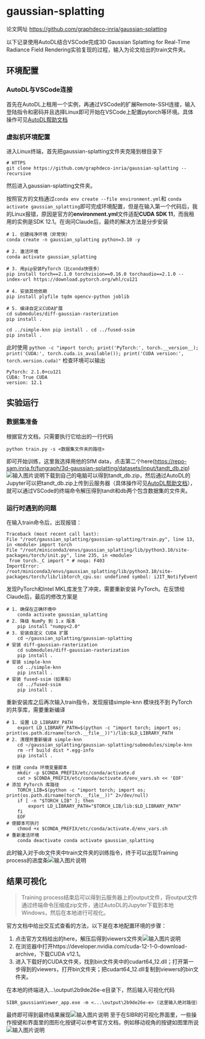 # gaussian-splatting

论文网址 https://github.com/graphdeco-inria/gaussian-splatting

以下记录使用AutoDL结合VSCode完成3D Gaussian Splatting for Real-Time Radiance Field Rendering实验复现的过程，输入为论文给出的train文件夹。

## 环境配置
### AutoDL与VSCode连接
首先在AutoDL上租用一个实例，再通过VSCode的扩展Remote-SSH连接，输入登陆指令和密码并且选择Linux即可开始在VSCode上配置pytorch等环境。具体操作可见[AutoDL帮助文档](https://www.autodl.com/docs/vscode/)
### 虚拟机环境配置
进入Linux终端，首先把gaussian-splatting文件夹克隆到根目录下
```
# HTTPS
git clone https://github.com/graphdeco-inria/gaussian-splatting --recursive
```
然后进入gaussian-splatting文件夹。

按照官方的文档通过``conda env create --file environment.yml``和
``conda activate gaussian_splatting``即可完成环境配置，但是在输入第一个代码后，我的Linux报错，原因是官方的**environment.yml**文件适配**CUDA SDK 11**，而我租用的实例是SDK 12.1。在询问Claude后，最终的解决方法是分步安装
```
# 1. 创建纯净环境（非常快） 
conda create -n gaussian_splatting python=3.10 -y 

# 2. 激活环境 
conda activate gaussian_splatting 

# 3. 用pip安装PyTorch（比conda快很多） 
pip install torch==2.1.0 torchvision==0.16.0 torchaudio==2.1.0 --index-url https://download.pytorch.org/whl/cu121 

# 4. 安装其他依赖 
pip install plyfile tqdm opencv-python joblib 

# 5. 编译自定义CUDA扩展 
cd submodules/diff-gaussian-rasterization 
pip install . 

cd ../simple-knn pip install . cd ../fused-ssim 
pip install .
```
此时使用
```python -c "import torch; print('PyTorch:', torch.__version__); print('CUDA:', torch.cuda.is_available()); print('CUDA version:', torch.version.cuda)"```
检查环境可以输出
```
PyTorch: 2.1.0+cu121 
CUDA: True CUDA 
version: 12.1
```
## 实验运行
### 数据集准备
根据官方文档，只需要执行它给出的一行代码
```
python train.py -s <数据集文件夹的路径>
```
即可开始训练，这里我选择用他的SfM data，点击第二个here(https://repo-sam.inria.fr/fungraph/3d-gaussian-splatting/datasets/input/tandt_db.zip)
![输入图片说明](/imgs/2025-10-05/20MlPxLjmUK9I8L1.png)下载到自己的电脑可以得到tandt_db.zip，然后通过AutoDL的Jupyter可以把tandt_db.zip上传到云服务器（具体操作可见[AutoDL帮助文档](https://www.autodl.com/docs/jupyterlab/)），就可以通过VSCode的终端命令解压得到tandt和db两个包含数据集的文件夹。
### 运行时遇到的问题
在输入train命令后，出现报错：
```
Traceback (most recent call last): 
File "/root/gaussian_splatting/gaussian-splatting/train.py", line 13, in <module> import torch 
File "/root/miniconda3/envs/gaussian_splatting/lib/python3.10/site-packages/torch/init.py", line 235, in <module> 
 from torch._C import * # noqa: F403 
ImportError: /root/miniconda3/envs/gaussian_splatting/lib/python3.10/site-packages/torch/lib/libtorch_cpu.so: undefined symbol: iJIT_NotifyEvent
```
发现PyTorch和Intel MKL库发生了冲突，需要重新安装 PyTorch。在反馈给Claude后，最后的修改方案是
```
# 1. 确保在正确环境中 
	conda activate gaussian_splatting 
# 2. 降级 NumPy 到 1.x 版本 
	pip install "numpy<2.0" 
# 3. 安装自定义 CUDA 扩展 
	cd ~/gaussian_splatting/gaussian-splatting 
# 安装 diff-gaussian-rasterization 
	cd submodules/diff-gaussian-rasterization 
	pip install . 
# 安装 simple-knn
	cd ../simple-knn 
	pip install . 
# 安装 fused-ssim（如果有） 
	cd ../fused-ssim 
	pip install . 
```
重新安装库之后再次输入train指令，发现报错simple-knn 模块找不到 PyTorch 的共享库，需要重新编译
```
# 1. 设置 LD_LIBRARY_PATH 
	export LD_LIBRARY_PATH=$(python -c "import torch; import os; print(os.path.dirname(torch.__file__))")/lib:$LD_LIBRARY_PATH 
# 2. 清理并重新编译 simple-knn 
	cd ~/gaussian_splatting/gaussian-splatting/submodules/simple-knn 
	rm -rf build dist *.egg-info 
	pip install .
	
# 创建 conda 环境变量脚本 
	mkdir -p $CONDA_PREFIX/etc/conda/activate.d 
	cat > $CONDA_PREFIX/etc/conda/activate.d/env_vars.sh << 'EOF' 
# 添加 PyTorch 库路径 
	TORCH_LIB=$(python -c "import torch; import os; print(os.path.dirname(torch.__file__))" 2>/dev/null) 
	if [ -n "$TORCH_LIB" ]; then 
		export LD_LIBRARY_PATH="$TORCH_LIB/lib:$LD_LIBRARY_PATH" 
	fi 
	EOF 
# 使脚本可执行 
	chmod +x $CONDA_PREFIX/etc/conda/activate.d/env_vars.sh 
# 重新激活环境 
	conda deactivate conda activate gaussian_splatting 
```
此时输入对于db文件夹中train文件夹的训练指令，终于可以出现Training process的进度条![输入图片说明](/imgs/2025-10-05/EOXOCiJEazJfnjum.png)
## 结果可视化

> Training process结束后可以得到云服务器上的output文件，将output文件通过终端命令压缩成zip文件，通过AutoDL的Jupyter下载到本地Windows，然后在本地进行可视化。

官方文档中给出交互式查看的方法，以下是在本地配置环境的步骤：

 1. 点击官方文档给出的here，解压后得到viewers文件夹![输入图片说明](/imgs/2025-10-06/4RCZTMa8YaTQxsrA.png)
 2. 在浏览器中打开https://developer.nvidia.com/cuda-12-1-0-download-archive，下载CUDA v12.1。
 3. 进入下载好的CUDA文件夹，找到bin文件夹中的cudart64_12.dll；打开第一步得到的viewers，打开bin文件夹；把cudart64_12.dll复制到viewers的bin文件夹。

在本地的终端进入...\output\2b9de26e-e目录下，然后输入可视化代码
```
SIBR_gaussianViewer_app.exe -m <...\output\2b9de26e-e> (这里输入绝对路径）
```
最终即可得到最终结果展现![输入图片说明](/imgs/2025-10-06/xWDBAm2B6oS5PmXd.png)
至于在SIBR的可视化界面里，一些操作按键和界面里的图形化按键可以参考官方文档，例如移动视角的按键如图里所说![输入图片说明](/imgs/2025-10-06/rU2riz3dltSZHGNF.png)
